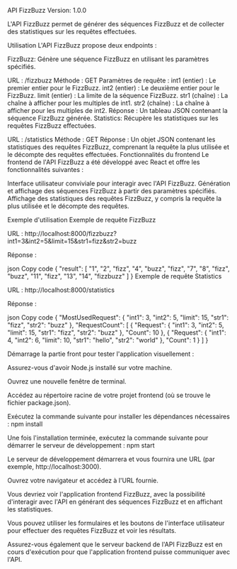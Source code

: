 API FizzBuzz
Version: 1.0.0

L'API FizzBuzz permet de générer des séquences FizzBuzz et de collecter des statistiques sur les requêtes effectuées.

Utilisation
L'API FizzBuzz propose deux endpoints :

FizzBuzz: Génère une séquence FizzBuzz en utilisant les paramètres spécifiés.

URL : /fizzbuzz
Méthode : GET
Paramètres de requête :
int1 (entier) : Le premier entier pour le FizzBuzz.
int2 (entier) : Le deuxième entier pour le FizzBuzz.
limit (entier) : La limite de la séquence FizzBuzz.
str1 (chaîne) : La chaîne à afficher pour les multiples de int1.
str2 (chaîne) : La chaîne à afficher pour les multiples de int2.
Réponse : Un tableau JSON contenant la séquence FizzBuzz générée.
Statistics: Récupère les statistiques sur les requêtes FizzBuzz effectuées.

URL : /statistics
Méthode : GET
Réponse : Un objet JSON contenant les statistiques des requêtes FizzBuzz, comprenant la requête la plus utilisée et le décompte des requêtes effectuées.
Fonctionnalités du frontend
Le frontend de l'API FizzBuzz a été développé avec React et offre les fonctionnalités suivantes :

Interface utilisateur conviviale pour interagir avec l'API FizzBuzz.
Génération et affichage des séquences FizzBuzz à partir des paramètres spécifiés.
Affichage des statistiques des requêtes FizzBuzz, y compris la requête la plus utilisée et le décompte des requêtes.

Exemple d'utilisation
Exemple de requête FizzBuzz

URL : http://localhost:8000/fizzbuzz?int1=3&int2=5&limit=15&str1=fizz&str2=buzz

Réponse :

json
Copy code
{
"result": [
"1",
"2",
"fizz",
"4",
"buzz",
"fizz",
"7",
"8",
"fizz",
"buzz",
"11",
"fizz",
"13",
"14",
"fizzbuzz"
]
}
Exemple de requête Statistics

URL : http://localhost:8000/statistics

Réponse :

json
Copy code
{
"MostUsedRequest": {
"int1": 3,
"int2": 5,
"limit": 15,
"str1": "fizz",
"str2": "buzz"
},
"RequestCount": [
{
"Request": {
"int1": 3,
"int2": 5,
"limit": 15,
"str1": "fizz",
"str2": "buzz"
},
"Count": 10
},
{
"Request": {
"int1": 4,
"int2": 6,
"limit": 10,
"str1": "hello",
"str2": "world"
},
"Count": 1
}
]
}

 Démarrage  la partie front pour tester l'application visuellement :

Assurez-vous d'avoir Node.js installé sur votre machine.

Ouvrez une nouvelle fenêtre de terminal.

Accédez au répertoire racine de votre projet frontend (où se trouve le fichier package.json).

Exécutez la commande suivante pour installer les dépendances nécessaires :
npm install

Une fois l'installation terminée, exécutez la commande suivante pour démarrer le serveur de développement :
npm start

Le serveur de développement démarrera et vous fournira une URL (par exemple, http://localhost:3000).

Ouvrez votre navigateur et accédez à l'URL fournie.

Vous devriez voir l'application frontend FizzBuzz, avec la possibilité d'interagir avec l'API en générant des séquences FizzBuzz et en affichant les statistiques.

Vous pouvez utiliser les formulaires et les boutons de l'interface utilisateur pour effectuer des requêtes FizzBuzz et voir les résultats.

Assurez-vous également que le serveur backend de l'API FizzBuzz est en cours d'exécution pour que l'application frontend puisse communiquer avec l'API.
